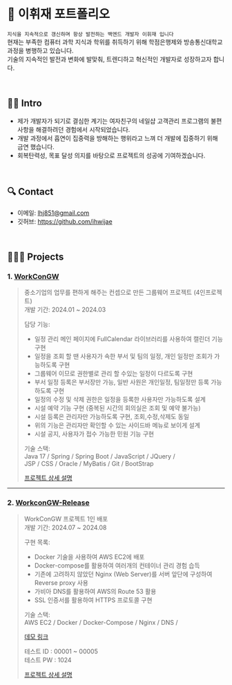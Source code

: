 # 📌 이휘재 포트폴리오
`지식을 지속적으로 갱신하며 항상 발전하는 백엔드 개발자 이휘재 입니다`  
현재는 부족한 컴퓨터 과학 지식과 학위를 취득하기 위해 학점은행제와 방송통신대학교 과정을 병행하고 있습니다.  
기술의 지속적인 발전과 변화에 발맞춰, 트렌디하고 혁신적인 개발자로 성장하고자 합니다.

<br>

## 🙋🏻 Intro
- 제가 개발자가 되기로 결심한 계기는 여자친구의 네일샵 고객관리 프로그램의 불편사항을 해결하려던 경험에서 시작되었습니다.
- 개발 과정에서 흡연이 집중력을 방해하는 행위라고 느껴 더 개발에 집중하기 위해 금연 했습니다.
- 회복탄력성, 목표 달성 의지를 바탕으로 프로젝트의 성공에 기여하겠습니다.

<br>

## 🔍 Contact
- 이메일: lhj851@gmail.com
- 깃허브: https://github.com/ihwijae

<br>

## 🧑🏻‍💻 Projects
### 1. [WorkConGW](https://github.com/ihwijae/WorkConGW) 
> 중소기업의 업무를 편하게 해주는 컨셉으로 만든 그룹웨어 프로젝트 (4인프로젝트)  
> 개발 기간: 2024.01 ~ 2024.03  
> 
> 담당 기능:
> - 일정 관리 메인 페이지에 FullCalendar 라이브러리를 사용하여 캘린더 기능 구현  
> - 일정을 조회 할 땐 사용자가 속한 부서 및 팀의 일정, 개인 일정만 조회가 가능하도록 구현  
> - 그룹웨어 이므로 권한별로 관리 할 수있는 일정이 다르도록 구현  
> - 부서 일정 등록은 부서장만 가능, 일반 사원은 개인일정, 팀일정만 등록 가능하도록 구현  
> - 일정의 수정 및 삭제 권한은 일정을 등록한 사용자만 가능하도록 설계  
> - 시설 예약 기능 구현 (중복된 시간의 회의실은 조회 및 예약 불가능)  
> - 시설 등록은 관리자만 가능하도록 구현, 조회,수정,삭제도 동일  
> - 위의 기능은 관리자만 확인할 수 있는 사이드바 메뉴로 보이게 설계  
> - 시설 공지, 사용자가 접수 가능한 민원 기능 구현  
> 
> 기술 스택:  
> Java 17 / Spring / Spring Boot / JavaScript / JQuery /  
> JSP / CSS / Oracle / MyBatis / Git / BootStrap
>
> [프로젝트 상세 설명](https://github.com/ihwijae/WorkConGW)
---

### 2. [WorkconGW-Release](https://github.com/ihwijae/workcon-release)
> WorkConGW 프로젝트 1인 배포  
> 개발 기간: 2024.07 ~ 2024.08  
>
> 구현 목록:
> - Docker 기술을 사용하여 AWS EC2에 배포  
> - Docker-compose를 활용하여 여러개의 컨테이너 관리 경험 습득  
> - 기존에 고려하지 않았던 Nginx (Web Server)를 서버 앞단에 구성하여 Reverse proxy 사용  
> - 가비아 DNS를 활용하여 AWS의 Route 53 활용
> - SSL 인증서를 활용하여 HTTPS 프로토콜 구현
>
>
> 기술 스택:  
> AWS EC2 / Docker / Docker-Compose / Nginx / DNS /
>
> [데모 링크](https://workcongw.store/)
>
> 테스트 ID : 00001 ~ 00005<br>
> 테스트 PW : 1024
> 
> [프로젝트 상세 설명](https://github.com/ihwijae/workcon-release)
